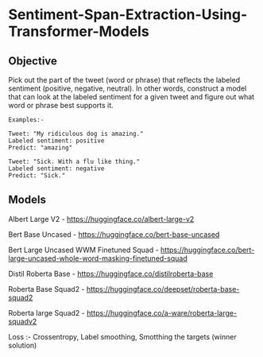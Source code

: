 # Sentiment-Span-Extraction-Using-Transformer-Models

## Objective

Pick out the part of the tweet (word or phrase) that reflects the labeled sentiment (positive, negative, neutral). In other words, construct a model that can look at the labeled sentiment for a given tweet and figure out what word or phrase best supports it.


```
Examples:-

Tweet: "My ridiculous dog is amazing." 
Labeled sentiment: positive
Predict: "amazing"

Tweet: "Sick. With a flu like thing." 
Labeled sentiment: negative
Predict: "Sick."
```

## Models 

Albert Large V2 - https://huggingface.co/albert-large-v2

Bert Base Uncased - https://huggingface.co/bert-base-uncased

Bert Large Uncased WWM Finetuned Squad - https://huggingface.co/bert-large-uncased-whole-word-masking-finetuned-squad

Distil Roberta Base - https://huggingface.co/distilroberta-base

Roberta Base Squad2 - https://huggingface.co/deepset/roberta-base-squad2

Roberta large Squad2 - https://huggingface.co/a-ware/roberta-large-squadv2

Loss :- Crossentropy, Label smoothing, Smotthing the targets (winner solution)

